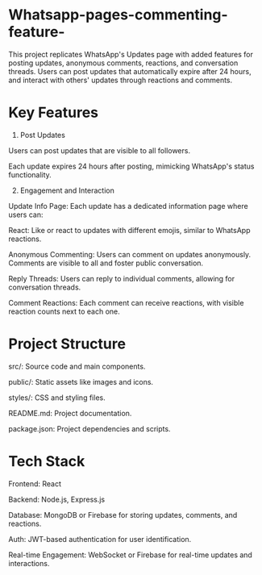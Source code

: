 # Whatsapp-pages-commenting-feature-
This project replicates WhatsApp's Updates page with added features for posting updates, anonymous comments, reactions, and conversation threads. Users can post updates that automatically expire after 24 hours, and interact with others' updates through reactions and comments.

# Key Features

1. Post Updates

Users can post updates that are visible to all followers.

Each update expires 24 hours after posting, mimicking WhatsApp's status functionality.


2. Engagement and Interaction

Update Info Page: Each update has a dedicated information page where users can:

React: Like or react to updates with different emojis, similar to WhatsApp reactions.

Anonymous Commenting: Users can comment on updates anonymously. Comments are visible to all and foster public conversation.

Reply Threads: Users can reply to individual comments, allowing for conversation threads.

Comment Reactions: Each comment can receive reactions, with visible reaction counts next to each one.



# Project Structure

src/: Source code and main components.

public/: Static assets like images and icons.

styles/: CSS and styling files.

README.md: Project documentation.

package.json: Project dependencies and scripts.


# Tech Stack

Frontend: React

Backend: Node.js, Express.js

Database: MongoDB or Firebase for storing updates, comments, and reactions.

Auth: JWT-based authentication for user identification.

Real-time Engagement: WebSocket or Firebase for real-time updates and interactions.
